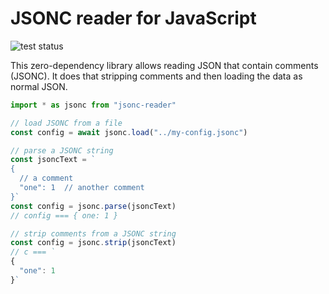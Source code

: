 # JSONC reader for JavaScript

![test status](https://github.com/kevgo/jsonc-js/actions/workflows/tests.yml/badge.svg)

This zero-dependency library allows reading JSON that contain comments (JSONC).
It does that stripping comments and then loading the data as normal JSON.

```ts
import * as jsonc from "jsonc-reader"

// load JSONC from a file
const config = await jsonc.load("../my-config.jsonc")

// parse a JSONC string
const jsoncText = `
{
  // a comment
  "one": 1  // another comment
}`
const config = jsonc.parse(jsoncText)
// config === { one: 1 }

// strip comments from a JSONC string
const config = jsonc.strip(jsoncText)
// c === `
{
  "one": 1
}`
```
